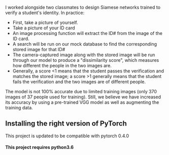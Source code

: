 I worked alongside two classmates to design Siamese networks trained to verify a student's identity. 
In practice:
- First, take a picture of yourself.
- Take a picture of your ID card
- An image processing function will extract the ID# from the image of the ID card.
- A search will be run on our mock database to find the corresponding stored image for that ID#
- The camera-captured image along with the stored image will be run through our model to produce a "dissimilarity score", which measures how different the people in the two images are.
- Generally, a score <1 means that the student passes the verification and matches the stored image; a score >1 generally means that the student fails the verification and the two images are of different people. 

The model is not 100% accurate due to limited training images (only 370 images of 37 people used for training). Still, we believe we have increased its accuracy by using a pre-trained VGG model as well as augmenting the training data.


## Installing the right version of PyTorch 
This project is updated to be compatible with pytorch 0.4.0



#### This project requires python3.6

